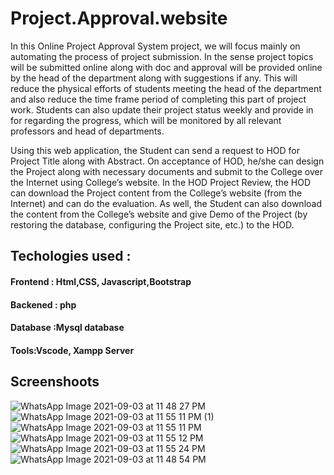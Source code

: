 # Project.Approval.website
In this Online Project Approval System project, we will focus mainly on automating the process of project submission. In the sense project topics will be submitted online along with doc and approval will be provided online by the head of the department along with suggestions if any. This will reduce the physical efforts of students meeting the head of the department and also reduce the time frame period of completing this part of project work. Students can also update their project status weekly and provide in for regarding the progress, which will be monitored by all relevant professors and head of departments.

Using this web application, the Student can send a request to HOD for Project Title along with Abstract.  On acceptance of HOD, he/she can design the Project along with necessary documents and submit to the College over the Internet using College’s website.  In the HOD Project Review, the HOD can download the Project content from the College’s website (from the Internet) and can do the evaluation.  As well, the Student can also download the content from the College’s website and give Demo of the Project (by restoring the database, configuring the Project site, etc.) to the HOD.

## Techologies used :
  #### Frontend : Html,CSS, Javascript,Bootstrap
  #### Backened : php
  #### Database :Mysql database
  #### Tools:Vscode, Xampp Server
  
  ## Screenshoots
  ![WhatsApp Image 2021-09-03 at 11 48 27 PM](https://user-images.githubusercontent.com/73269344/132056550-c69ffe5a-e842-4b66-9ae2-03cd56c9316e.jpeg)
  ![WhatsApp Image 2021-09-03 at 11 55 11 PM (1)](https://user-images.githubusercontent.com/73269344/132056721-da57e057-82f4-422b-9a54-bc6330877984.jpeg)![WhatsApp Image 2021-09-03 at 11 55 11 PM](https://user-images.githubusercontent.com/73269344/132056966-673fc766-6421-4f47-a9b5-1d1667d7249f.jpeg)
![WhatsApp Image 2021-09-03 at 11 55 12 PM](https://user-images.githubusercontent.com/73269344/132057041-5b968209-9251-41c8-bcc3-fff5fa0a093e.jpeg)
![WhatsApp Image 2021-09-03 at 11 55 24 PM](https://user-images.githubusercontent.com/73269344/132057173-84f2c0ef-f69b-4181-8596-51676f25aea9.jpeg)
![WhatsApp Image 2021-09-03 at 11 48 54 PM](https://user-images.githubusercontent.com/73269344/132057269-173c1823-c386-42b4-a283-d9e6bfdfa724.jpeg)


